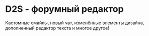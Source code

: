 # D2S - форумный редактор
Кастомные смайлы, новый чат, изменённые элементы дизайна, дополненный редактор текста и многое другое!
